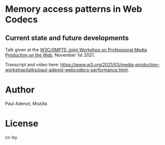 # Memory access patterns in Web Codecs

## Current state and future developments

Talk given at the [W3C/SMPTE Joint Workshop on Professional Media Production on the Web](https://www.w3.org/2021/03/media-production-workshop/), November 1st 2021.

Transcript and video here: https://www.w3.org/2021/03/media-production-workshop/talks/paul-adenot-webcodecs-performance.html.

# Author

Paul Adenot, Mozilla

# License

cc-by
